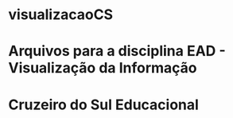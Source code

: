 # visualizacaoCS
# Arquivos para a disciplina EAD - Visualização da Informação
# Cruzeiro do Sul Educacional
